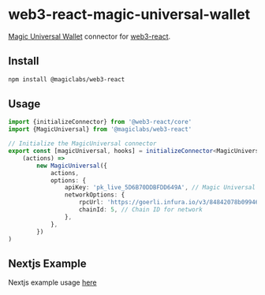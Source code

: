 # web3-react-magic-universal-wallet

[Magic Universal Wallet](https://magic.link/docs/universal/overview) connector for [web3-react](https://github.com/Uniswap/web3-react).

## Install

```bash
npm install @magiclabs/web3-react
```

## Usage

```ts
import {initializeConnector} from '@web3-react/core'
import {MagicUniversal} from '@magiclabs/web3-react'

// Initialize the MagicUniversal connector
export const [magicUniversal, hooks] = initializeConnector<MagicUniversal>(
	(actions) =>
		new MagicUniversal({
			actions,
			options: {
				apiKey: 'pk_live_5D6B70DDBFDD649A', // Magic Universal Wallet Publishable API key
				networkOptions: {
					rpcUrl: 'https://goerli.infura.io/v3/84842078b09946638c03157f83405213', // RPC URL
					chainId: 5, // Chain ID for network
				},
			},
		})
)
```

## Nextjs Example

Nextjs example usage [here](https://github.com/Unboxed-Software/web3-react-magic-connect-nextjs)
